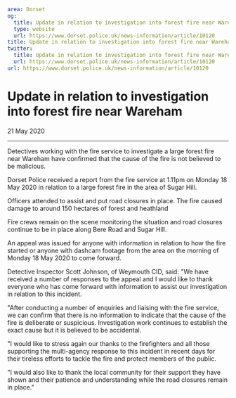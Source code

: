 ```yaml
area: Dorset
og:
  title: Update in relation to investigation into forest fire near Wareham
  type: website
  url: https://www.dorset.police.uk/news-information/article/10120
title: Update in relation to investigation into forest fire near Wareham |
twitter:
  title: Update in relation to investigation into forest fire near Wareham
  url: https://www.dorset.police.uk/news-information/article/10120
url: https://www.dorset.police.uk/news-information/article/10120
```

# Update in relation to investigation into forest fire near Wareham

21 May 2020

* * *

Detectives working with the fire service to investigate a large forest fire near Wareham have confirmed that the cause of the fire is not believed to be malicious.

Dorset Police received a report from the fire service at 1.11pm on Monday 18 May 2020 in relation to a large forest fire in the area of Sugar Hill.

Officers attended to assist and put road closures in place. The fire caused damage to around 150 hectares of forest and heathland

Fire crews remain on the scene monitoring the situation and road closures continue to be in place along Bere Road and Sugar Hill.

An appeal was issued for anyone with information in relation to how the fire started or anyone with dashcam footage from the area on the morning of Monday 18 May 2020 to come forward.

Detective Inspector Scott Johnson, of Weymouth CID, said: "We have received a number of responses to the appeal and I would like to thank everyone who has come forward with information to assist our investigation in relation to this incident.

"After conducting a number of enquiries and liaising with the fire service, we can confirm that there is no information to indicate that the cause of the fire is deliberate or suspicious. Investigation work continues to establish the exact cause but it is believed to be accidental.

"I would like to stress again our thanks to the firefighters and all those supporting the multi-agency response to this incident in recent days for their tireless efforts to tackle the fire and protect members of the public.

"I would also like to thank the local community for their support they have shown and their patience and understanding while the road closures remain in place."
